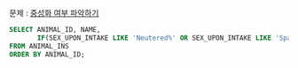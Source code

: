 문제 : [중성화 여부 파악하기](https://school.programmers.co.kr/learn/courses/30/lessons/59409)

```sql
SELECT ANIMAL_ID, NAME,
       IF(SEX_UPON_INTAKE LIKE 'Neutered%' OR SEX_UPON_INTAKE LIKE 'Spayed%', 'O', 'X') AS 중성화
FROM ANIMAL_INS
ORDER BY ANIMAL_ID;
```